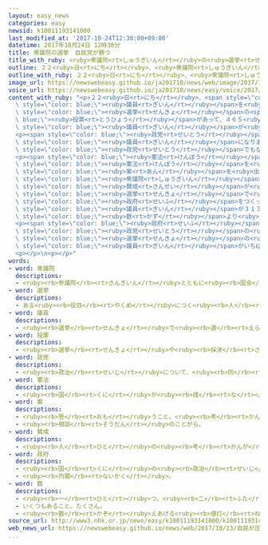 ```yaml
---
layout: easy_news
categories: easy
newsid: k10011193141000
last_modified_at: '2017-10-24T12:30:00+09:00'
datetime: 2017年10月24日 12時30分
title: 衆議院の選挙　自民党が勝つ
title_with_ruby: <ruby>衆議院<rt>しゅうぎいん</rt></ruby>の<ruby>選挙<rt>せんきょ</rt></ruby>　<ruby>自民党<rt>じみんとう</rt></ruby>が<ruby>勝<rt>か</rt></ruby>つ
outline: ２２<ruby>日<rt>にち</rt></ruby>、<ruby>衆議院<rt>しゅうぎいん</rt></ruby>の<ruby>議員<rt>ぎいん</rt></ruby>を<ruby>選<rt>えら</rt></ruby>ぶ<ruby>選挙<rt>せんきょ</rt></ruby>の<ruby>投票<rt>とうひょう</rt></ruby>があって、４６５<ruby>人<rt>にん</rt></ruby>の<ruby>議員<rt>ぎいん</rt></ruby>が<ruby>決<rt>き</rt></ruby>まりました。
outline_with_ruby: ２２<ruby>日<rt>にち</rt></ruby>、<ruby>衆議院<rt>しゅうぎいん</rt></ruby>の<ruby>議員<rt>ぎいん</rt></ruby>を<ruby>選<rt>えら</rt></ruby>ぶ<ruby>選挙<rt>せんきょ</rt></ruby>の<ruby>投票<rt>とうひょう</rt></ruby>があって、４６５<ruby>人<rt>にん</rt></ruby>の<ruby>議員<rt>ぎいん</rt></ruby>が<ruby>決<rt>き</rt></ruby>まりました。
image_url: https://newswebeasy.github.io/ja201710/news/web/image/2017/10/24/K10011193141_1710230444_1710230445_01_02.jpg
voice_url: https://newswebeasy.github.io/ja201710/news/easy/voice/2017/10/24/k10011193141000.mp3
content_with_ruby: "<p>２２<ruby>日<rt>にち</rt></ruby>、<span style=\"color: blue;\"><ruby>衆議院<rt>しゅうぎいん</rt></ruby></span>の<span\
  \ style=\"color: blue;\"><ruby>議員<rt>ぎいん</rt></ruby></span>を<ruby>選<rt>えら</rt></ruby>ぶ<span\
  \ style=\"color: blue;\"><ruby>選挙<rt>せんきょ</rt></ruby></span>の<span style=\"color:\
  \ blue;\"><ruby>投票<rt>とうひょう</rt></ruby></span>があって、４６５<ruby>人<rt>にん</rt></ruby>の<span\
  \ style=\"color: blue;\"><ruby>議員<rt>ぎいん</rt></ruby></span>が<ruby>決<rt>き</rt></ruby>まりました。</p>\n\
  <p><span style=\"color: blue;\"><ruby>政党<rt>せいとう</rt></ruby></span>では<ruby>自民党<rt>じみんとう</rt></ruby>が<ruby>大<rt>おお</rt></ruby>きく<ruby>勝<rt>か</rt></ruby>って、２８４<ruby>人<rt>にん</rt></ruby>が<span\
  \ style=\"color: blue;\"><ruby>議員<rt>ぎいん</rt></ruby></span>になりました。<ruby>立憲民主党<rt>りっけんみんしゅとう</rt></ruby>は５５<ruby>人<rt>にん</rt></ruby>、<ruby>希望<rt>きぼう</rt></ruby>の<ruby>党<rt>とう</rt></ruby>は５０<ruby>人<rt>にん</rt></ruby>、<ruby>公明党<rt>こうめいとう</rt></ruby>は２９<ruby>人<rt>にん</rt></ruby>、<ruby>共産党<rt>きょうさんとう</rt></ruby>は１２<ruby>人<rt>にん</rt></ruby>、<ruby>日本維新<rt>にっぽんいしん</rt></ruby>の<ruby>会<rt>かい</rt></ruby>は１１<ruby>人<rt>にん</rt></ruby>、<ruby>社民党<rt>しゃみんとう</rt></ruby>は<ruby>２人<rt>ふたり</rt></ruby>でした。どの<span\
  \ style=\"color: blue;\"><ruby>政党<rt>せいとう</rt></ruby></span>でもない<ruby>人<rt>ひと</rt></ruby>は２２<ruby>人<rt>にん</rt></ruby>でした。</p>\n\
  <p><span style=\"color: blue;\"><ruby>憲法<rt>けんぽう</rt></ruby></span>を<ruby>変<rt>か</rt></ruby>えるかどうかは、これからの<ruby>政治<rt>せいじ</rt></ruby>の<ruby>大<rt>おお</rt></ruby>きな<ruby>問題<rt>もんだい</rt></ruby>の１つです。<span\
  \ style=\"color: blue;\"><ruby>憲法<rt>けんぽう</rt></ruby></span>を<ruby>変<rt>か</rt></ruby>えたいという<span\
  \ style=\"color: blue;\"><ruby>案<rt>あん</rt></ruby></span>を<ruby>出<rt>だ</rt></ruby>すときには<span\
  \ style=\"color: blue;\"><ruby>衆議院<rt>しゅうぎいん</rt></ruby></span>で３１０<ruby>人<rt>にん</rt></ruby>の<span\
  \ style=\"color: blue;\"><ruby>賛成<rt>さんせい</rt></ruby></span>が<ruby>必要<rt>ひつよう</rt></ruby>です。この<span\
  \ style=\"color: blue;\"><ruby>選挙<rt>せんきょ</rt></ruby></span>で<ruby>今<rt>いま</rt></ruby>の<span\
  \ style=\"color: blue;\"><ruby>政府<rt>せいふ</rt></ruby></span>をつくっている<ruby>自民党<rt>じみんとう</rt></ruby>と<ruby>公明党<rt>こうめいとう</rt></ruby>の<span\
  \ style=\"color: blue;\"><ruby>議員<rt>ぎいん</rt></ruby></span>が３１３<ruby>人<rt>にん</rt></ruby>になって、<ruby>必要<rt>ひつよう</rt></ruby>な<span\
  \ style=\"color: blue;\"><ruby>数<rt>かず</rt></ruby></span>より<ruby>多<rt>おお</rt></ruby>くなりました。</p>\n\
  <p><span style=\"color: blue;\"><ruby>政府<rt>せいふ</rt></ruby></span>に<ruby>入<rt>はい</rt></ruby>っていない<span\
  \ style=\"color: blue;\"><ruby>政党<rt>せいとう</rt></ruby></span>の<ruby>中<rt>なか</rt></ruby>では、この<span\
  \ style=\"color: blue;\"><ruby>選挙<rt>せんきょ</rt></ruby></span>の<ruby>前<rt>まえ</rt></ruby>に<ruby>新<rt>あたら</rt></ruby>しくできた<ruby>立憲民主党<rt>りっけんみんしゅとう</rt></ruby>の<span\
  \ style=\"color: blue;\"><ruby>議員<rt>ぎいん</rt></ruby></span>がいちばん<ruby>多<rt>おお</rt></ruby>くなりました。</p>\n\
  <p></p>\n<p></p>"
words:
- word: 衆議院
  descriptions:
  - <ruby><rb>参議院</rb><rt>さんぎいん</rt></ruby>とともに<ruby><rb>国会</rb><rt>こっかい</rt></ruby>を<ruby><rb>作</rb><rt>つく</rt></ruby>っている<ruby><rb>仕組</rb><rt>しく</rt></ruby>みの<ruby><rb>一</rb><rt>ひと</rt></ruby>つ。<ruby><rb>法律</rb><rt>ほうりつ</rt></ruby>や<ruby><rb>予算</rb><rt>よさん</rt></ruby>を<ruby><rb>決</rb><rt>き</rt></ruby>める<ruby><rb>上</rb><rt>うえ</rt></ruby>で、<ruby><rb>参議院</rb><rt>さんぎいん</rt></ruby>より<ruby><rb>大</rb><rt>おお</rt></ruby>きい<ruby><rb>権限</rb><rt>けんげん</rt></ruby>を<ruby><rb>持</rb><rt>も</rt></ruby>つ。<ruby><rb>解散</rb><rt>かいさん</rt></ruby>することがある。
- word: 選挙
  descriptions:
  - ある<ruby><rb>役目</rb><rt>やくめ</rt></ruby>につく<ruby><rb>人</rb><rt>ひと</rt></ruby>を、<ruby><rb>大勢</rb><rt>おおぜい</rt></ruby>の<ruby><rb>中</rb><rt>なか</rt></ruby>から<ruby><rb>選</rb><rt>えら</rt></ruby>ぶこと。
- word: 議員
  descriptions:
  - <ruby><rb>選挙</rb><rt>せんきょ</rt></ruby>で<ruby><rb>選</rb><rt>えら</rt></ruby>ばれ、<ruby><rb>国会</rb><rt>こっかい</rt></ruby>や<ruby><rb>地方</rb><rt>ちほう</rt></ruby>の<ruby><rb>議会</rb><rt>ぎかい</rt></ruby>で、<ruby><rb>政治</rb><rt>せいじ</rt></ruby>に<ruby><rb>関</rb><rt>かん</rt></ruby>することをいろいろ<ruby><rb>相談</rb><rt>そうだん</rt></ruby>する<ruby><rb>人</rb><rt>ひと</rt></ruby>。<ruby><rb>国会議員</rb><rt>こっかいぎいん</rt></ruby>・<ruby><rb>県議会議員</rb><rt>けんぎかいぎいん</rt></ruby>など。
- word: 投票
  descriptions:
  - <ruby><rb>選挙</rb><rt>せんきょ</rt></ruby>や<ruby><rb>採決</rb><rt>さいけつ</rt></ruby>で、<ruby><rb>選</rb><rt>えら</rt></ruby>びたい<ruby><rb>人</rb><rt>ひと</rt></ruby>の<ruby><rb>名前</rb><rt>なまえ</rt></ruby>や、<ruby><rb>賛成</rb><rt>さんせい</rt></ruby>か<ruby><rb>反対</rb><rt>はんたい</rt></ruby>かを、<ruby><rb>紙</rb><rt>かみ</rt></ruby>に<ruby><rb>書</rb><rt>か</rt></ruby>いて<ruby><rb>出</rb><rt>だ</rt></ruby>すこと。
- word: 政党
  descriptions:
  - <ruby><rb>政治</rb><rt>せいじ</rt></ruby>について、<ruby><rb>同</rb><rt>おな</rt></ruby>じ<ruby><rb>考</rb><rt>かんが</rt></ruby>えを<ruby><rb>持</rb><rt>も</rt></ruby>つ<ruby><rb>人</rb><rt>ひと</rt></ruby>たちが<ruby><rb>集</rb><rt>あつ</rt></ruby>まって<ruby><rb>作</rb><rt>つく</rt></ruby>った<ruby><rb>団体</rb><rt>だんたい</rt></ruby>。
- word: 憲法
  descriptions:
  - <ruby><rb>国</rb><rt>くに</rt></ruby>が<ruby><rb>成</rb><rt>な</rt></ruby>り<ruby><rb>立</rb><rt>た</rt></ruby>っていく<ruby><rb>上</rb><rt>うえ</rt></ruby>で、いちばんだいじなことを<ruby><rb>決</rb><rt>き</rt></ruby>めた<ruby><rb>法律</rb><rt>ほうりつ</rt></ruby>。
- word: 案
  descriptions:
  - <ruby><rb>思</rb><rt>おも</rt></ruby>うこと。<ruby><rb>考</rb><rt>かんが</rt></ruby>え。<ruby><rb>計画</rb><rt>けいかく</rt></ruby>。
  - <ruby><rb>相談</rb><rt>そうだん</rt></ruby>のことがら。
- word: 賛成
  descriptions:
  - <ruby><rb>人</rb><rt>ひと</rt></ruby>の<ruby><rb>考</rb><rt>かんが</rt></ruby>えをよいと<ruby><rb>認</rb><rt>みと</rt></ruby>めること。<ruby><rb>同意</rb><rt>どうい</rt></ruby>すること。
- word: 政府
  descriptions:
  - <ruby><rb>国</rb><rt>くに</rt></ruby>の<ruby><rb>政治</rb><rt>せいじ</rt></ruby>を<ruby><rb>行</rb><rt>おこな</rt></ruby>うところ。
  - <ruby><rb>内閣</rb><rt>ないかく</rt></ruby>。
- word: 数
  descriptions:
  - <ruby><rb>一</rb><rt>ひと</rt></ruby>つ、<ruby><rb>二</rb><rt>ふた</rt></ruby>つ、<ruby><rb>三</rb><rt>みっ</rt></ruby>つなどと<ruby><rb>数</rb><rt>かぞ</rt></ruby>えた<ruby><rb>物</rb><rt>もの</rt></ruby>の<ruby><rb>数量</rb><rt>すうりょう</rt></ruby>。すう。
  - いくつもあること。たくさん。
  - <ruby><rb>数</rb><rt>かぞ</rt></ruby>えあげる<ruby><rb>値打</rb><rt>ねう</rt></ruby>ちのあるもの。なかま。
source_url: http://www3.nhk.or.jp/news/easy/k10011193141000/k10011193141000.html
web_news_url: https://newswebeasy.github.io/news/web/2017/10/23/自民が圧勝-立民が躍進し野党第1党に
...
```

